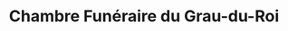 ---
title: "Chambre Funéraire du Grau-du-Roi"
url: /le-grau-du-roi/chambre-funeraire-du-grau-du-roi/
shop: directeurs de funérailles
---